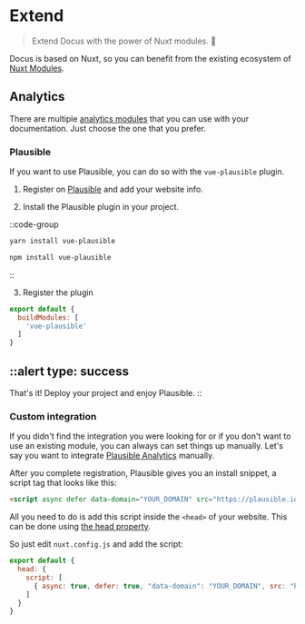 # Extend

> Extend Docus with the power of Nuxt modules. 🚀

Docus is based on Nuxt, so you can benefit from the existing ecosystem of [Nuxt Modules](https://modules.nuxtjs.org/).

## Analytics

There are multiple [analytics modules](https://modules.nuxtjs.org/?orderBy=desc#Analytics) that you can use with your documentation. Just choose the one that you prefer.

### Plausible

If you want to use Plausible, you can do so with the `vue-plausible` plugin. 

1. Register on [Plausible](https://plausible.io) and add your website info.

2. Install the Plausible plugin in your project.

::code-group

  ```bash [Yarn]
  yarn install vue-plausible
  ```

  ```bash [NPM]
  npm install vue-plausible
  ```

::

3. Register the plugin

```js [nuxt.config.js]
export default {
  buildModules: [
    'vue-plausible'
  ]
}
```

::alert
type: success
---
That's it! Deploy your project and enjoy Plausible.
::


### Custom integration

If you didn't find the integration you were looking for or if you don't want to use an existing module, you can always can set things up manually. Let's say you want to integrate <a href="https://plausible.io" target="_blank" rel="noopener noreferrer nofollow">Plausible Analytics</a> manually.

After you complete registration, Plausible gives you an install snippet, a script tag that looks like this:

```html
<script async defer data-domain="YOUR_DOMAIN" src="https://plausible.io/js/plausible.js"></script>
```

All you need to do is add this script inside the `<head>` of your website. This can be done using [the head property](https://nuxtjs.org/docs/2.x/configuration-glossary/configuration-head/).

So just edit `nuxt.config.js` and add the script:

```js [nuxt.config.js]
export default {
  head: {
    script: [
      { async: true, defer: true, "data-domain": "YOUR_DOMAIN", src: "https://plausible.io/js/plausible.js" }
    ]
  }
}
```
